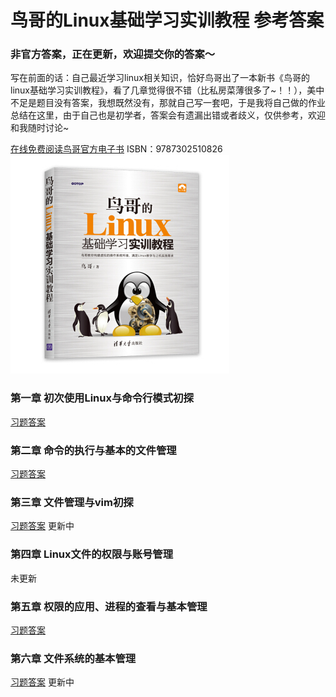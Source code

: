 鸟哥的Linux基础学习实训教程 参考答案
===
### 非官方答案，正在更新，欢迎提交你的答案～

写在前面的话：自己最近学习linux相关知识，恰好鸟哥出了一本新书《鸟哥的linux基础学习实训教程》，看了几章觉得很不错（比私房菜薄很多了~！！），美中不足是题目没有答案，我想既然没有，那就自己写一套吧，于是我将自己做的作业总结在这里，由于自己也是初学者，答案会有遗漏出错或者歧义，仅供参考，欢迎和我随时讨论~

[在线免费阅读鸟哥官方电子书](http://linux.vbird.org/linux_basic_train/)
ISBN：9787302510826
![书籍封面](book.jpg)



### 第一章 初次使用Linux与命令行模式初探
[习题答案](./chapter1/answers.md)

### 第二章 命令的执行与基本的文件管理
[习题答案](./chapter2/answers.md)

### 第三章 文件管理与vim初探

[习题答案](./chapter3/answers.md)  更新中

### 第四章 Linux文件的权限与账号管理
未更新

### 第五章 权限的应用、进程的查看与基本管理

[习题答案](./chapter5/answers.md)

### 第六章 文件系统的基本管理

[习题答案](./chapter6/answers.md) 更新中
